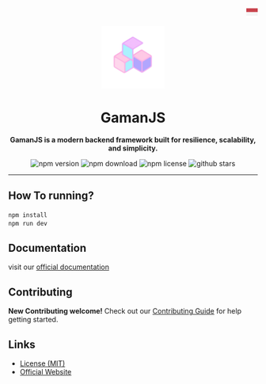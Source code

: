 <p align="right">
  <img src="https://github.com/7TogkID/gaman/blob/main/.github/images/indonesia.png?raw=true" width="23px">
</p>

<p align="center">
  <a href="https://gaman.7togk.id">
    <img src="https://github.com/7TogkID/gaman/blob/main/.github/images/gaman.png?raw=true" width="25%">
  </a>
</p>

<h1 align="center">GamanJS</h1>
<p align="center">
  <strong>GamanJS is a modern backend framework built for resilience, scalability, and simplicity.</strong>
</p>

<p align="center">
  <img src="https://img.shields.io/npm/v/@gaman/core" alt="npm version">
  <img src="https://img.shields.io/npm/dm/@gaman/core" alt="npm download">
  <img src="https://img.shields.io/npm/l/@gaman/core" alt="npm license">
  <img src="https://img.shields.io/github/stars/7togkid/gaman" alt="github stars">
</p>

---

## How To running?

```bash
npm install
npm run dev
```

## Documentation

visit our [official documentation](https://gaman.7togk.id)

## Contributing

**New Contributing welcome!** Check out our [Contributing Guide](CONTRIBUTING.md) for help getting started.

## Links

- [License (MIT)](https://github.com/7togkid/gaman/blob/main/LICENSE)
- [Official Website](https://gaman.7togk.id)
